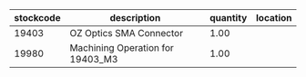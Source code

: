 |stockcode|description|quantity|location|
|---------|-----------|--------|--------|
|19403|OZ Optics SMA Connector|1.00||
|19980|Machining Operation for 19403_M3|1.00||

